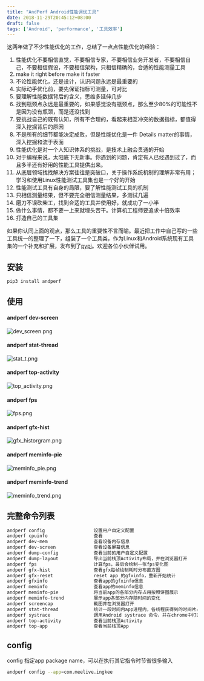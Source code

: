```yaml
---
title: "AndPerf Android性能调优工具"
date: 2018-11-29T20:45:12+08:00
draft: false
tags: ['Android', 'performance', '工具效率']
---
```


这两年做了不少性能优化的工作，总结了一点点性能优化的经验：

1. 性能优化不要相信直觉，不要相信专家，不要相信业务开发者，不要相信自己，不要相信假设，不要相信架构，只相信精确的，合适的性能测量工具
2. make it right before make it faster
3. 不论性能优化，还是设计，认识问题永远是最重要的
4. 实际动手优化前，要先保证指标可测量，可对比
5. 要理解性能数据背后的含义，思维多延伸几步
6. 找到瓶颈点永远是最重要的，如果感觉没有瓶颈点，那么至少80%的可能性不是因为没有瓶颈，而是还没找到
7. 要挑战自己的既有认知，所有不合理的，看起来相互冲突的数据指标，都值得深入挖掘背后的原因
8. 不是所有的细节都能决定成败，但是性能优化是一件 Details matter的事情，深入挖掘和流于表面
9. 性能优化是对一个人知识体系的挑战，是技术上融会贯通的开始
10. 对于编程来说，太阳底下无新事。你遇到的问题，肯定有人已经遇到过了，而且多半还有好用的性能工具提供出来。
11. 从底层领域找找解决方案往往是突破口，关于操作系统机制的理解非常有用；学习和使用Linux性能测试工具集也是一个好的开始
12. 性能测试工具有自身的局限，要了解性能测试工具的机制
13. 只相信测量结果，但不要完全相信测量结果，多测试几遍
14. 磨刀不误砍柴工，找到合适的工具并使用好，就成功了一小半
15. 做什么事情，都不要一上来就埋头苦干。计算机工程师要追求十倍效率
16. 打造自己的工具集

如果你认同上面的观点，那么工具的重要性不言而喻。最近把工作中自己写的一些工具统一的整理了一下，组装了一个工具类，作为Linux和Android系统现有工具集的一个补充和扩展，发布到了[pypi](https://pypi.org/project/andperf/)。欢迎各位小伙伴试用。

## 安装
```bash
pip3 install andperf
```

## 使用

#### andperf dev-screen
![dev_screen.png](https://raw.githubusercontent.com/weixinfree/AndPerf/master/images/dev_screen.png)

#### andperf stat-thread
![stat_t.png](https://raw.githubusercontent.com/weixinfree/AndPerf/master/images/stat_t.png)

#### andperf top-activity
![top_activity.png](https://raw.githubusercontent.com/weixinfree/AndPerf/master/images/top_activity.png)

#### andperf fps
![fps.png](https://raw.githubusercontent.com/weixinfree/AndPerf/master/images/fps.png)

#### andperf gfx-hist
![gfx_historgram.png](https://raw.githubusercontent.com/weixinfree/AndPerf/master/images/gfx_historgram.png)

#### andperf meminfo-pie
![meminfo_pie.png](https://raw.githubusercontent.com/weixinfree/AndPerf/master/images/meminfo_pie.png)

#### andperf meminfo-trend
![meminfo_trend.png](https://raw.githubusercontent.com/weixinfree/AndPerf/master/images/meminfo_trend.png)

## 完整命令列表

```bash
andperf config                  设置用户自定义配置
andperf cpuinfo                 查看
andperf dev-mem                 查看设备内存信息
andperf dev-screen              查看设备屏幕信息
andperf dump-config             查看当前的用户自定义配置
andperf dump-layout             导出当前栈顶Activity布局，并在浏览器打开
andperf fps                     计算fps，最后会绘制一张fps变化图
andperf gfx-hist                查看gfx每帧绘制耗时分布直方图
andperf gfx-reset               reset app 的gfxinfo，重新开始统计
andperf gfxinfo                 查看app的gfxinfo信息
andperf meminfo                 查看app的meminfo信息
andperf meminfo-pie             将当前app的各部分内存占用按照饼图展示
andperf meminfo-trend           展示app各部分内存随时间的变化
andperf screencap               截图并在浏览器打开
andperf stat-thread             统计一段时间内app进程内，各线程获得到的时间片占比
andperf systrace                调用Android systrace 命令，并在chrome中打开
andperf top-activity            查看当前栈顶Activity
andperf top-app                 查看当前栈顶App
```

## config
config 指定app package name，可以在执行其它指令时节省很多输入

```bash
andperf config --app=com.meelive.ingkee
```